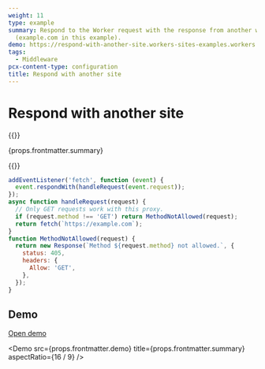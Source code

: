 ```yaml
---
weight: 11
type: example
summary: Respond to the Worker request with the response from another website
  (example.com in this example).
demo: https://respond-with-another-site.workers-sites-examples.workers.dev
tags:
  - Middleware
pcx-content-type: configuration
title: Respond with another site
---
```


# Respond with another site

{{<content-column>}}
  <p>{props.frontmatter.summary}</p>
{{</content-column>}}

```js
addEventListener('fetch', function (event) {
  event.respondWith(handleRequest(event.request));
});
async function handleRequest(request) {
  // Only GET requests work with this proxy.
  if (request.method !== 'GET') return MethodNotAllowed(request);
  return fetch(`https://example.com`);
}
function MethodNotAllowed(request) {
  return new Response(`Method ${request.method} not allowed.`, {
    status: 405,
    headers: {
      Allow: 'GET',
    },
  });
}
```

## Demo

<p>
  <a href={props.frontmatter.demo}>Open demo</a>
</p>

\<Demo src={props.frontmatter.demo} title={props.frontmatter.summary} aspectRatio={16 / 9} />
